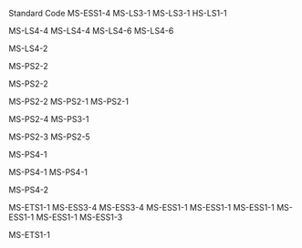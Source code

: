 Standard Code
MS-ESS1-4
MS-LS3-1
MS-LS3-1
HS-LS1-1

MS-LS4-4
MS-LS4-4
MS-LS4-6
MS-LS4-6

MS-LS4-2






MS-PS2-2

MS-PS2-2

MS-PS2-2
MS-PS2-1
MS-PS2-1



MS-PS2-4
MS-PS3-1


MS-PS2-3
MS-PS2-5

MS-PS4-1

MS-PS4-1
MS-PS4-1

MS-PS4-2



MS-ETS1-1
MS-ESS3-4
MS-ESS3-4
MS-ESS1-1
MS-ESS1-1
MS-ESS1-1
MS-ESS1-1
MS-ESS1-1
MS-ESS1-3

MS-ETS1-1
